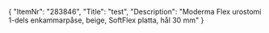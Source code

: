 {
  "ItemNr": "283846",
  "Title": "test",
  "Description": "Moderma Flex urostomi 1-dels enkammarpåse, beige, SoftFlex platta, hål 30 mm"
}